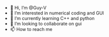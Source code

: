 - 👋 Hi, I’m @Guy-V
- 👀 I’m interested in numerical coding and GUI
- 🌱 I’m currently learning C++ and python
- 💞️ I’m looking to collaborate on gui
- 📫 How to reach me

<!---
Guy-V/Guy-V is a ✨ special ✨ repository because its `README.md` (this file) appears on your GitHub profile.
You can click the Preview link to take a look at your changes.
--->

